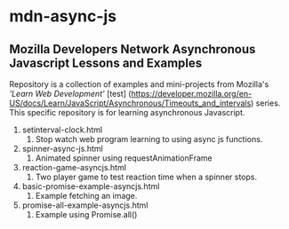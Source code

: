 # mdn-async-js

## Mozilla Developers Network Asynchronous Javascript Lessons and Examples

Repository is a collection of examples and mini-projects from Mozilla's *'Learn Web Development'* [test] (https://developer.mozilla.org/en-US/docs/Learn/JavaScript/Asynchronous/Timeouts_and_intervals) series. This specific repository is for learning asynchronous Javascript.

1. setinterval-clock.html
    1. Stop watch web program learning to using async js functions.
1. spinner-async-js.html
    1. Animated spinner using requestAnimationFrame
1. reaction-game-asyncjs.html
    1. Two player game to test reaction time when a spinner stops.
1. basic-promise-example-asyncjs.html
    1. Example fetching an image.
1. promise-all-example-asyncjs.html
    1. Example using Promise.all()
